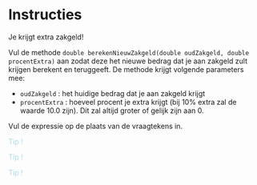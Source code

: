 # Instructies

Je krijgt extra zakgeld!

Vul de methode `double berekenNieuwZakgeld(double oudZakgeld, double procentExtra)` aan zodat deze het nieuwe bedrag dat je aan zakgeld zult krijgen berekent en teruggeeft. De methode krijgt volgende parameters mee:
- `oudZakgeld` : het huidige bedrag dat je aan zakgeld krijgt
- `procentExtra` : hoeveel procent je extra krijgt (bij 10% extra zal de waarde 10.0 zijn). Dit zal altijd groter of gelijk zijn aan 0.

Vul de expressie op de plaats van de vraagtekens in.

<p class="spoiler">
15% = 15.0 / 100.0 
</p>

<p class="spoiler">
15% van bedrag = 15.0 / 100.0 * bedrag
</p>

<p class="spoiler">
Je krijgt extra zakgeld, dus het nieuwe bedrag is altijd hoger dan het oude ;-)
</p>

<style>
.spoiler {
  visibility: hidden;
}

.spoiler::before {
  visibility: visible;
  content: "Tip !";
  color:lightblue;
}

.spoiler:hover {
  visibility: visible;
}

.spoiler:hover::before {
  display: none;
}
</style>